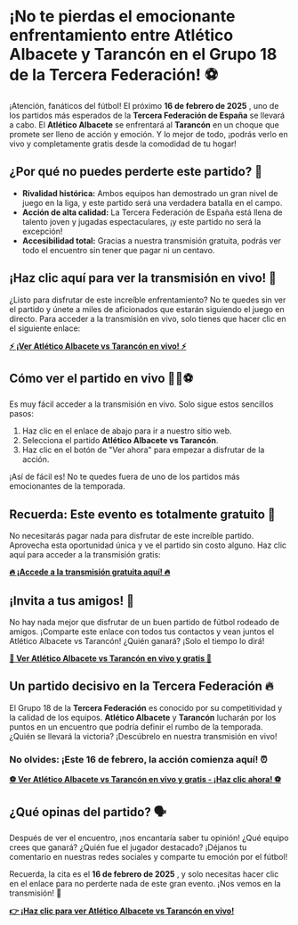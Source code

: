 # ¡No te pierdas el emocionante enfrentamiento entre Atlético Albacete y Tarancón en el Grupo 18 de la Tercera Federación! ⚽

¡Atención, fanáticos del fútbol! El próximo **16 de febrero de 2025** , uno de los partidos más esperados de la **Tercera Federación de España** se llevará a cabo. El **Atlético Albacete** se enfrentará al **Tarancón** en un choque que promete ser lleno de acción y emoción. Y lo mejor de todo, ¡podrás verlo en vivo y completamente gratis desde la comodidad de tu hogar!

## ¿Por qué no puedes perderte este partido? 🤩

- **Rivalidad histórica:** Ambos equipos han demostrado un gran nivel de juego en la liga, y este partido será una verdadera batalla en el campo.
- **Acción de alta calidad:** La Tercera Federación de España está llena de talento joven y jugadas espectaculares, ¡y este partido no será la excepción!
- **Accesibilidad total:** Gracias a nuestra transmisión gratuita, podrás ver todo el encuentro sin tener que pagar ni un centavo.

## ¡Haz clic aquí para ver la transmisión en vivo! 🎥

¿Listo para disfrutar de este increíble enfrentamiento? No te quedes sin ver el partido y únete a miles de aficionados que estarán siguiendo el juego en directo. Para acceder a la transmisión en vivo, solo tienes que hacer clic en el siguiente enlace:

[**⚡ ¡Ver Atlético Albacete vs Tarancón en vivo! ⚡**](https://tinyurl.com/livestreamfreeo?st=Atl%C3%A9tico+Albacete+vs+Taranc%C3%B3n&si=ghc)

## Cómo ver el partido en vivo 🏃‍♂️⚽

Es muy fácil acceder a la transmisión en vivo. Solo sigue estos sencillos pasos:

1. Haz clic en el enlace de abajo para ir a nuestro sitio web.
2. Selecciona el partido **Atlético Albacete vs Tarancón**.
3. Haz clic en el botón de "Ver ahora" para empezar a disfrutar de la acción.

¡Así de fácil es! No te quedes fuera de uno de los partidos más emocionantes de la temporada.

## Recuerda: Este evento es totalmente gratuito 💸

No necesitarás pagar nada para disfrutar de este increíble partido. Aprovecha esta oportunidad única y ve el partido sin costo alguno. Haz clic aquí para acceder a la transmisión gratis:

[**🔥 ¡Accede a la transmisión gratuita aquí! 🔥**](https://tinyurl.com/livestreamfreeo?st=Atl%C3%A9tico+Albacete+vs+Taranc%C3%B3n&si=ghc)

## ¡Invita a tus amigos! 🎉

No hay nada mejor que disfrutar de un buen partido de fútbol rodeado de amigos. ¡Comparte este enlace con todos tus contactos y vean juntos el Atlético Albacete vs Tarancón! ¿Quién ganará? ¡Solo el tiempo lo dirá!

[**🌟 Ver Atlético Albacete vs Tarancón en vivo y gratis 🌟**](https://tinyurl.com/livestreamfreeo?st=Atl%C3%A9tico+Albacete+vs+Taranc%C3%B3n&si=ghc)

## Un partido decisivo en la Tercera Federación 🔥

El Grupo 18 de la **Tercera Federación** es conocido por su competitividad y la calidad de los equipos. **Atlético Albacete** y **Tarancón** lucharán por los puntos en un encuentro que podría definir el rumbo de la temporada. ¿Quién se llevará la victoria? ¡Descúbrelo en nuestra transmisión en vivo!

### No olvides: ¡Este 16 de febrero, la acción comienza aquí! ⏰

[**⚽ Ver Atlético Albacete vs Tarancón en vivo y gratis - ¡Haz clic ahora! ⚽**](https://tinyurl.com/livestreamfreeo?st=Atl%C3%A9tico+Albacete+vs+Taranc%C3%B3n&si=ghc)

## ¿Qué opinas del partido? 🗣️

Después de ver el encuentro, ¡nos encantaría saber tu opinión! ¿Qué equipo crees que ganará? ¿Quién fue el jugador destacado? ¡Déjanos tu comentario en nuestras redes sociales y comparte tu emoción por el fútbol!

Recuerda, la cita es el **16 de febrero de 2025** , y solo necesitas hacer clic en el enlace para no perderte nada de este gran evento. ¡Nos vemos en la transmisión! 👀

[**👉 ¡Haz clic para ver Atlético Albacete vs Tarancón en vivo!**](https://tinyurl.com/livestreamfreeo?st=Atl%C3%A9tico+Albacete+vs+Taranc%C3%B3n&si=ghc)
